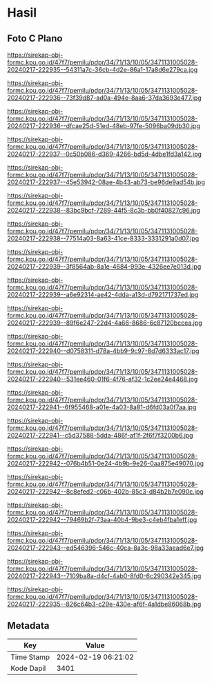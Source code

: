 # Hasil

## Foto C Plano

https://sirekap-obj-formc.kpu.go.id/47f7/pemilu/pdpr/34/71/13/10/05/3471131005028-20240217-222935--54311a7c-36cb-4d2e-86a1-17a8d6e279ca.jpg

https://sirekap-obj-formc.kpu.go.id/47f7/pemilu/pdpr/34/71/13/10/05/3471131005028-20240217-222936--73f39d87-ad0a-494e-8aa6-37da3693e477.jpg

https://sirekap-obj-formc.kpu.go.id/47f7/pemilu/pdpr/34/71/13/10/05/3471131005028-20240217-222936--dfcae25d-51ed-48eb-97fe-5096ba09db30.jpg

https://sirekap-obj-formc.kpu.go.id/47f7/pemilu/pdpr/34/71/13/10/05/3471131005028-20240217-222937--0c50b086-d369-4266-bd5d-4dbe1fd3a142.jpg

https://sirekap-obj-formc.kpu.go.id/47f7/pemilu/pdpr/34/71/13/10/05/3471131005028-20240217-222937--45e53942-08ae-4b43-ab73-be96de9ad54b.jpg

https://sirekap-obj-formc.kpu.go.id/47f7/pemilu/pdpr/34/71/13/10/05/3471131005028-20240217-222938--83bc9bcf-7289-44f5-8c3b-bb0f40827c96.jpg

https://sirekap-obj-formc.kpu.go.id/47f7/pemilu/pdpr/34/71/13/10/05/3471131005028-20240217-222938--77514a03-8a63-41ce-8333-3331291a0d07.jpg

https://sirekap-obj-formc.kpu.go.id/47f7/pemilu/pdpr/34/71/13/10/05/3471131005028-20240217-222939--3f8564ab-8a1e-4684-993e-4326ee7e013d.jpg

https://sirekap-obj-formc.kpu.go.id/47f7/pemilu/pdpr/34/71/13/10/05/3471131005028-20240217-222939--a6e92314-ae42-4dda-a13d-d792171737ed.jpg

https://sirekap-obj-formc.kpu.go.id/47f7/pemilu/pdpr/34/71/13/10/05/3471131005028-20240217-222939--89f6e247-22d4-4a66-8686-6c87120bccea.jpg

https://sirekap-obj-formc.kpu.go.id/47f7/pemilu/pdpr/34/71/13/10/05/3471131005028-20240217-222940--d0758311-d78a-4bb9-9c97-8d7d6333ac17.jpg

https://sirekap-obj-formc.kpu.go.id/47f7/pemilu/pdpr/34/71/13/10/05/3471131005028-20240217-222940--531ee460-01f6-4f76-af32-1c2ee24e4468.jpg

https://sirekap-obj-formc.kpu.go.id/47f7/pemilu/pdpr/34/71/13/10/05/3471131005028-20240217-222941--6f955468-a01e-4a03-8a81-d6fd03a0f7aa.jpg

https://sirekap-obj-formc.kpu.go.id/47f7/pemilu/pdpr/34/71/13/10/05/3471131005028-20240217-222941--c5d37588-5dda-486f-af1f-2f6f7f3200b6.jpg

https://sirekap-obj-formc.kpu.go.id/47f7/pemilu/pdpr/34/71/13/10/05/3471131005028-20240217-222942--076b4b51-0e24-4b9b-9e26-0aa875e49070.jpg

https://sirekap-obj-formc.kpu.go.id/47f7/pemilu/pdpr/34/71/13/10/05/3471131005028-20240217-222942--8c8efed2-c06b-402b-85c3-d84b2b7e090c.jpg

https://sirekap-obj-formc.kpu.go.id/47f7/pemilu/pdpr/34/71/13/10/05/3471131005028-20240217-222942--79469b2f-73aa-40b4-9be3-c4eb4fba1eff.jpg

https://sirekap-obj-formc.kpu.go.id/47f7/pemilu/pdpr/34/71/13/10/05/3471131005028-20240217-222943--ed546396-546c-40ca-8a3c-98a33aead6e7.jpg

https://sirekap-obj-formc.kpu.go.id/47f7/pemilu/pdpr/34/71/13/10/05/3471131005028-20240217-222943--7109ba8a-d4cf-4ab0-8fd0-6c290342e345.jpg

https://sirekap-obj-formc.kpu.go.id/47f7/pemilu/pdpr/34/71/13/10/05/3471131005028-20240217-222935--826c64b3-c29e-430e-af6f-4a1dbe86068b.jpg


## Metadata

| Key        | Value               |
| ---------- | ------------------- |
| Time Stamp | 2024-02-19 06:21:02 |
| Kode Dapil | 3401                |



